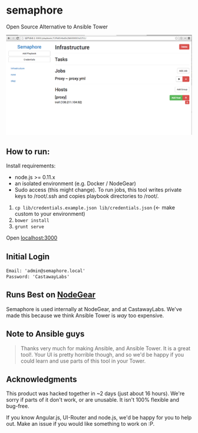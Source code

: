 semaphore
=========

Open Source Alternative to Ansible Tower

![](public/img/screenshot.png)

How to run:
-----------

Install requirements:
- node.js >= 0.11.x
- an isolated environment (e.g. Docker / NodeGear)
- Sudo access (this might change). To run jobs, this tool writes private keys to /root/.ssh and copies playbook directories to /root/.

1. `cp lib/credentials.example.json lib/credentials.json` (<- make custom to your environment)
2. `bower install`
3. `grunt serve`

Open [localhost:3000](http://localhost:3000)

Initial Login
-------------

```
Email: 'admin@semaphore.local'
Password: 'CastawayLabs'
```

Runs Best on [NodeGear](https://nodegear.com)
---------------------

Semaphore is used internally at NodeGear, and at CastawayLabs. We've made this because we think Ansible Tower is _way_ too expensive.

Note to Ansible guys
--------------------

> Thanks very much for making Ansible, and Ansible Tower. It is a great tool!. Your UI is pretty horrible though, and so we'd be happy if you could learn and use parts of this tool in your Tower.

Acknowledgments
---------------

This product was hacked together in ~2 days (just about 16 hours). We're sorry if parts of it don't work, or are unusable. It isn't 100% flexible and bug-free.

If you know Angular.js, UI-Router and node.js, we'd be happy for you to help out. Make an issue if you would like something to work on :P.